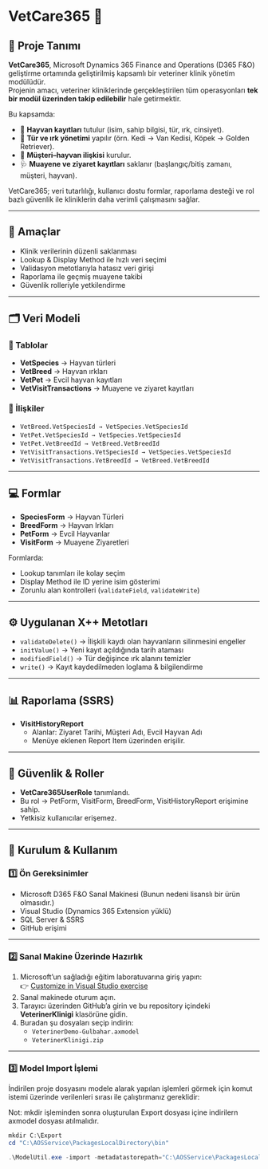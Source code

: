 # VetCare365 🐾

## 📌 Proje Tanımı
**VetCare365**, Microsoft Dynamics 365 Finance and Operations (D365 F&O) geliştirme ortamında geliştirilmiş kapsamlı bir veteriner klinik yönetim modülüdür.  
Projenin amacı, veteriner kliniklerinde gerçekleştirilen tüm operasyonları **tek bir modül üzerinden takip edilebilir** hale getirmektir.  

Bu kapsamda:  
- 🐾 **Hayvan kayıtları** tutulur (isim, sahip bilgisi, tür, ırk, cinsiyet).  
- 🧬 **Tür ve ırk yönetimi** yapılır (örn. Kedi → Van Kedisi, Köpek → Golden Retriever).  
- 👤 **Müşteri–hayvan ilişkisi** kurulur.  
- 🩺 **Muayene ve ziyaret kayıtları** saklanır (başlangıç/bitiş zamanı, müşteri, hayvan).  

VetCare365; veri tutarlılığı, kullanıcı dostu formlar, raporlama desteği ve rol bazlı güvenlik ile kliniklerin daha verimli çalışmasını sağlar.  

---

## 🎯 Amaçlar
- Klinik verilerinin düzenli saklanması  
- Lookup & Display Method ile hızlı veri seçimi  
- Validasyon metotlarıyla hatasız veri girişi  
- Raporlama ile geçmiş muayene takibi  
- Güvenlik rolleriyle yetkilendirme  

---

## 🗂️ Veri Modeli
### 📑 Tablolar
- **VetSpecies** → Hayvan türleri  
- **VetBreed** → Hayvan ırkları  
- **VetPet** → Evcil hayvan kayıtları  
- **VetVisitTransactions** → Muayene ve ziyaret kayıtları  

### 🔗 İlişkiler
- `VetBreed.VetSpeciesId → VetSpecies.VetSpeciesId`  
- `VetPet.VetSpeciesId → VetSpecies.VetSpeciesId`  
- `VetPet.VetBreedId → VetBreed.VetBreedId`  
- `VetVisitTransactions.VetSpeciesId → VetSpecies.VetSpeciesId`  
- `VetVisitTransactions.VetBreedId → VetBreed.VetBreedId`  

---

## 💻 Formlar
- **SpeciesForm** → Hayvan Türleri  
- **BreedForm** → Hayvan Irkları  
- **PetForm** → Evcil Hayvanlar  
- **VisitForm** → Muayene Ziyaretleri  

Formlarda:  
- Lookup tanımları ile kolay seçim  
- Display Method ile ID yerine isim gösterimi  
- Zorunlu alan kontrolleri (`validateField`, `validateWrite`)  

---

## ⚙️ Uygulanan X++ Metotları
- `validateDelete()` → İlişkili kaydı olan hayvanların silinmesini engeller  
- `initValue()` → Yeni kayıt açıldığında tarih ataması  
- `modifiedField()` → Tür değişince ırk alanını temizler  
- `write()` → Kayıt kaydedilmeden loglama & bilgilendirme  

---

## 📊 Raporlama (SSRS)
- **VisitHistoryReport**  
  - Alanlar: Ziyaret Tarihi, Müşteri Adı, Evcil Hayvan Adı  
  - Menüye eklenen Report Item üzerinden erişilir.  

---

## 🔐 Güvenlik & Roller
- **VetCare365UserRole** tanımlandı.  
- Bu rol → PetForm, VisitForm, BreedForm, VisitHistoryReport erişimine sahip.  
- Yetkisiz kullanıcılar erişemez.  

---

## 🚀 Kurulum & Kullanım

### 1️⃣ Ön Gereksinimler
- Microsoft D365 F&O Sanal Makinesi (Bunun nedeni lisanslı bir ürün olmasıdır.)
- Visual Studio (Dynamics 365 Extension yüklü)  
- SQL Server & SSRS  
- GitHub erişimi  

---

### 2️⃣ Sanal Makine Üzerinde Hazırlık
1. Microsoft’un sağladığı eğitim laboratuvarına giriş yapın:  
   👉 [Customize in Visual Studio exercise](https://learn.microsoft.com/tr-tr/training/modules/customize-visual-studio-finance-operations/7-exercise)  
2. Sanal makinede oturum açın.  
3. Tarayıcı üzerinden GitHub’a girin ve bu repository içindeki **VeterinerKlinigi** klasörüne gidin.  
4. Buradan şu dosyaları seçip indirin:  
   - `VeterinerDemo-Gulbahar.axmodel`  
   - `VeterinerKlinigi.zip`  


---

### 3️⃣ Model Import İşlemi
İndirilen proje dosyasını modele alarak yapılan işlemleri görmek için komut istemi üzerinde verilenleri sırası ile çalıştırmanız gereklidir:

Not: mkdir işleminden sonra oluşturulan Export dosyası içine indirilern axmodel dosyası atılmalıdır.
```powershell
mkdir C:\Export 
cd "C:\AOSService\PackagesLocalDirectory\bin"

.\ModelUtil.exe -import -metadatastorepath="C:\AOSService\PackagesLocalDirectory" -file="C:\Export\VeterinerDemo-Gulbahar.axmodel"
